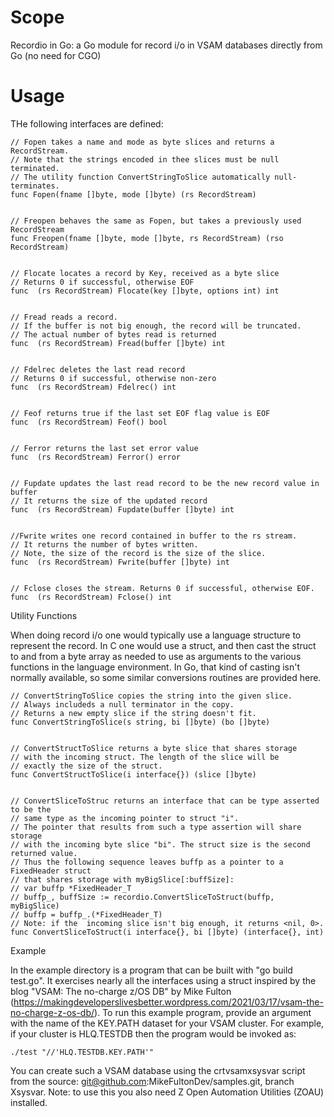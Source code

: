 # Scope
Recordio in Go: a Go module for record i/o in VSAM databases directly from Go (no need for CGO)

# Usage

THe following interfaces are defined:

```
// Fopen takes a name and mode as byte slices and returns a RecordStream.
// Note that the strings encoded in thee slices must be null terminated.
// The utility function ConvertStringToSlice automatically null-terminates.
func Fopen(fname []byte, mode []byte) (rs RecordStream)


// Freopen behaves the same as Fopen, but takes a previously used RecordStream
func Freopen(fname []byte, mode []byte, rs RecordStream) (rso RecordStream)


// Flocate locates a record by Key, received as a byte slice
// Returns 0 if successful, otherwise EOF
func  (rs RecordStream) Flocate(key []byte, options int) int


// Fread reads a record.
// If the buffer is not big enough, the record will be truncated.
// The actual number of bytes read is returned
func  (rs RecordStream) Fread(buffer []byte) int


// Fdelrec deletes the last read record
// Returns 0 if successful, otherwise non-zero
func  (rs RecordStream) Fdelrec() int


// Feof returns true if the last set EOF flag value is EOF
func  (rs RecordStream) Feof() bool


// Ferror returns the last set error value
func  (rs RecordStream) Ferror() error


// Fupdate updates the last read record to be the new record value in buffer
// It returns the size of the updated record
func  (rs RecordStream) Fupdate(buffer []byte) int


//Fwrite writes one record contained in buffer to the rs stream.
// It returns the number of bytes written.
// Note, the size of the record is the size of the slice.
func  (rs RecordStream) Fwrite(buffer []byte) int


// Fclose closes the stream. Returns 0 if successful, otherwise EOF.
func  (rs RecordStream) Fclose() int

```

Utility Functions

When doing record i/o one would typically use a language structure to represent the record.
In C one would use a struct, and then cast the struct to and from a byte array as needed to
use as arguments to the various functions in the language environment. In Go, that kind of
casting isn't normally available, so some similar conversions routines are provided here.

```
// ConvertStringToSlice copies the string into the given slice.
// Always includeds a null terminator in the copy.
// Returns a new empty slice if the string doesn't fit.
func ConvertStringToSlice(s string, bi []byte) (bo []byte)


// ConvertStructToSlice returns a byte slice that shares storage
// with the incoming struct. The length of the slice will be
// exactly the size of the struct.
func ConvertStructToSlice(i interface{}) (slice []byte)


// ConvertSliceToStruc returns an interface that can be type asserted to be the
// same type as the incoming pointer to struct "i".
// The pointer that results from such a type assertion will share storage
// with the incoming byte slice "bi". The struct size is the second returned value.
// Thus the following sequence leaves buffp as a pointer to a FixedHeader struct
// that shares storage with myBigSlice[:buffSize]:
// var buffp *FixedHeader_T
// buffp_, buffSize := recordio.ConvertSliceToStruct(buffp, myBigSlice)
// buffp = buffp_.(*FixedHeader_T)
// Note: if the  incoming slice isn't big enough, it returns <nil, 0>.
func ConvertSliceToStruct(i interface{}, bi []byte) (interface{}, int)
```


Example

In the example directory is a program that can be built with "go build test.go". It exercises nearly all the interfaces using a struct inspired by the blog "VSAM: The no-charge z/OS DB" by Mike Fulton (https://makingdeveloperslivesbetter.wordpress.com/2021/03/17/vsam-the-no-charge-z-os-db/). To run this example program, provide an argument with the name of the KEY.PATH dataset for your VSAM cluster. For example, if your cluster is HLQ.TESTDB then the program would be invoked as:

```
./test "//'HLQ.TESTDB.KEY.PATH'"
```

You can create such a VSAM database using the crtvsamxsysvar script from the source: git@github.com:MikeFultonDev/samples.git, branch Xsysvar. Note: to use this you also need Z Open Automation Utilities (ZOAU) installed.
